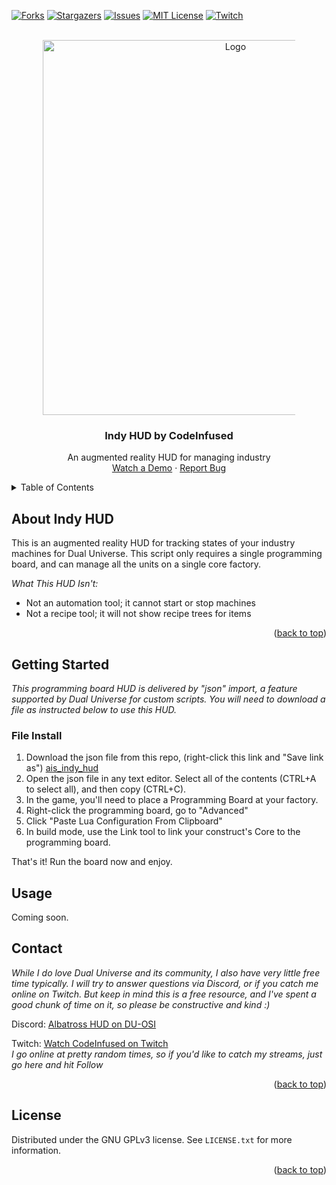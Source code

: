 <div id="top"></div>
<!--
*** Thanks for checking out the Best-README-Template. If you have a suggestion
*** that would make this better, please fork the repo and create a pull request
*** or simply open an issue with the tag "enhancement".
*** Don't forget to give the project a star!
*** Thanks again! Now go create something AMAZING! :D
-->



<!-- PROJECT SHIELDS -->
<!--
*** I'm using markdown "reference style" links for readability.
*** Reference links are enclosed in brackets [ ] instead of parentheses ( ).
*** See the bottom of this document for the declaration of the reference variables
*** for contributors-url, forks-url, etc. This is an optional, concise syntax you may use.
*** https://www.markdownguide.org/basic-syntax/#reference-style-links
-->
[![Forks][forks-shield]][forks-url]
[![Stargazers][stars-shield]][stars-url]
[![Issues][issues-shield]][issues-url]
[![MIT License][license-shield]][license-url]
[![Twitch][twitch-shield]][twitch-url]



<!-- PROJECT LOGO -->
<br />
<div align="center">
  <a href="https://github.com/codeinfused/Indy-HUD">
    <img src="images/albatross-logo-wide.png" alt="Logo" style="width:600px; max-width:80%;">
  </a>

  <h3 align="center">Indy HUD by CodeInfused</h3>

  <p align="center">
    An augmented reality HUD for managing industry
    <br />
    <a href="https://youtu.be/kDHVO_DGU-k">Watch a Demo</a>
    ·
    <a href="https://github.com/codeinfused/Indy-HUD/issues">Report Bug</a>
  </p>
</div>



<!-- TABLE OF CONTENTS -->
<details>
  <summary>Table of Contents</summary>
  <ol>
    <li><a href="#about-albatross-hud">About the HUD</a></li>
    <li>
      <a href="#getting-started">Getting Started</a>
      <ul>
        <li><a href="#file-install">File Install</a></li>
        <li><a href="#linking-elements">Linking Elements</a></li>
        <li><a href="#activating-the-hud">Activating the HUD</a></li>
      </ul>
    </li>
    <li>
      <a href="#usage">Usage</a>
      <ul>
        <li><a href="#learning-the-keys">Learning the Keys</a></li>
        <li><a href="#changing-default-settings">Changing Default Settings</a></li>
        <li><a href="#recommended-hud-colors">Recommended HUD Colors</a></li>
        <li><a href="#grouping-fuel-types">Grouping Fuel Types</a></li>
      </ul>
    </li>
    <li><a href="#contact">Contact</a></li>
    <li><a href="#contributing">Contributing</a></li>
    <li><a href="#license">License</a></li>
  </ol>
</details>



<!-- ABOUT INDY HUD -->
## About Indy HUD

This is an augmented reality HUD for tracking states of your industry machines for Dual Universe. This script only requires a single programming board, and can manage all the units on a single core factory. 

_What This HUD Isn't:_
* Not an automation tool; it cannot start or stop machines
* Not a recipe tool; it will not show recipe trees for items

<p align="right">(<a href="#top">back to top</a>)</p>



<!-- GETTING STARTED -->
## Getting Started

_This programming board HUD is delivered by "json" import, a feature supported by Dual Universe for custom scripts. You will need to download a file as instructed below to use this HUD._

### File Install

1. Download the json file from this repo, (right-click this link and "Save link as") [ais_indy_hud][download-url]
2. Open the json file in any text editor. Select all of the contents (CTRL+A to select all), and then copy (CTRL+C).
3. In the game, you'll need to place a Programming Board at your factory.
4. Right-click the programming board, go to "Advanced"
5. Click "Paste Lua Configuration From Clipboard"
6. In build mode, use the Link tool to link your construct's Core to the programming board.

That's it! Run the board now and enjoy.


<!-- USAGE -->
## Usage

Coming soon.


<!-- CONTACT -->
## Contact

_While I do love Dual Universe and its community, I also have very little free time typically. I will try to answer questions via Discord, or if you catch me online on Twitch. But keep in mind this is a free resource, and I've spent a good chunk of time on it, so please be constructive and kind :)_

Discord: [Albatross HUD on DU-OSI](https://discord.gg/EThSxMGXBg)

Twitch: [Watch CodeInfused on Twitch](https://twitch.tv/codeinfused)<br/>
_I go online at pretty random times, so if you'd like to catch my streams, just go here and hit Follow_

<p align="right">(<a href="#top">back to top</a>)</p>



<!-- LICENSE -->
## License

Distributed under the GNU GPLv3 license. See `LICENSE.txt` for more information.

<p align="right">(<a href="#top">back to top</a>)</p>




<!-- MARKDOWN LINKS & IMAGES -->
<!-- https://www.markdownguide.org/basic-syntax/#reference-style-links -->
[download-url]: https://github.com/codeinfused/Indy-HUD/raw/main/json-indyhud-v1-0.json
[contributors-shield]: https://img.shields.io/github/contributors/codeinfused/Indy-HUD.svg?style=plastic
[contributors-url]: https://github.com/codeinfused/Indy-HUD/graphs/contributors
[forks-shield]: https://img.shields.io/github/forks/codeinfused/Indy-HUD.svg?style=plastic
[forks-url]: https://github.com/codeinfused/Indy-HUDy/network/members
[stars-shield]: https://img.shields.io/github/stars/codeinfused/Indy-HUD.svg?style=plastic
[stars-url]: https://github.com/codeinfused/Indy-HUD/stargazers
[issues-shield]: https://img.shields.io/github/issues/codeinfused/Indy-HUD.svg?style=plastic
[issues-url]: https://github.com/codeinfused/Indy-HUDy/issues
[license-shield]: https://img.shields.io/github/license/codeinfused/Indy-HUD.svg?style=plastic
[license-url]: https://github.com/codeinfused/Indy-HUD/blob/master/LICENSE.txt
[twitch-shield]: https://img.shields.io/badge/twitch-live-red?logo=twitch&style=social
[twitch-url]: https://twitch.tv/codeinfused
[product-screenshot]: images/screenshot.png
